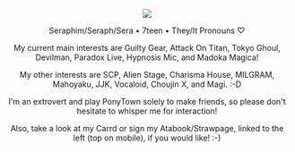 <p align="center">
<img src="https://i.imgur.com/LBdDPEz.gif"/>
</p>
<p align="center">
Seraphim/Seraph/Sera • 7teen • They/It Pronouns ♡
</p>
<p align="center">
My current main interests are Guilty Gear, Attack On Titan, Tokyo Ghoul, Devilman, Paradox Live, Hypnosis Mic, and Madoka Magica!
</p>
<p align="center">
My other interests are SCP, Alien Stage, Charisma House, MILGRAM, Mahoyaku, JJK, Vocaloid, Choujin X, and Magi. :-D
</p>
<p align="center">
I'm an extrovert and play PonyTown solely to make friends, so please don't hesitate to whisper me for interaction!
</p>
<p align="center">
Also, take a look at my Carrd or sign my Atabook/Strawpage, linked to the left (top on mobile), if you would like! :-)
</p>
